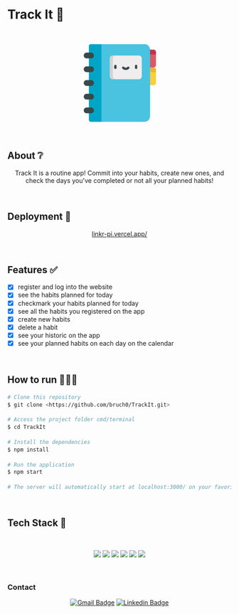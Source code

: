 # Track It 📅

</br>

<p align="center">
  <img src="public/icon.png" width="175" alt="linkr" />
</p>

</br>

## About ❔

<p align="center">Track It is a routine app! Commit into your habits, create new ones, and check the days you've completed or not all your planned habits!</p>

<!-- ## Preview

um gif da aplicação bem maneiro -->

</br>

## Deployment 🚀

<p align="center"><a  href="https://track-it-gilt.vercel.app/">linkr-pi.vercel.app/</a></p>

</br>

## Features ✅

- [x] register and log into the website
- [x] see the habits planned for today
- [x] checkmark your habits planned for today
- [x] see all the habits you registered on the app
- [x] create new habits
- [x] delete a habit
- [x] see your historic on the app
- [x] see your planned habits on each day on the calendar

</br>

## How to run 🏃‍♀️💨

```bash
# Clone this repository
$ git clone <https://github.com/bruch0/TrackIt.git>

# Access the project folder cmd/terminal
$ cd TrackIt

# Install the dependencies
$ npm install

# Run the application 
$ npm start

# The server will automatically start at localhost:3000/ on your favorite browser 
```
</br>

## Tech Stack 💾

<br/>

<p align="center">
  <img src="https://img.shields.io/badge/HTML5-E34F26?style=for-the-badge&logo=html5&logoColor=white" />
  <img src="https://img.shields.io/badge/CSS3-1572B6?style=for-the-badge&logo=css3&logoColor=white" />
  <img src="https://img.shields.io/badge/JavaScript-F7DF1E?style=for-the-badge&logo=javascript&logoColor=black" />
  <img src="https://img.shields.io/badge/React-20232A?style=for-the-badge&logo=react&logoColor=61DAFB" />
  <img src="https://img.shields.io/badge/styled--components-DB7093?style=for-the-badge&logo=styled-components&logoColor=white" />
  <img src="https://img.shields.io/badge/Vercel-000000?style=for-the-badge&logo=vercel&logoColor=white" />
</p>

</br>

### Contact

<div align="center">
  
  [![Gmail Badge](https://img.shields.io/badge/Gmail-D14836?style=for-the-badge&logo=gmail&logoColor=white)](mailto:lucas.bruch0@gmail.com)
  [![Linkedin Badge](https://img.shields.io/badge/LinkedIn-0077B5?style=for-the-badge&logo=linkedin&logoColor=white)](https://www.linkedin.com/in/lucas-bruch)
  
</div>
